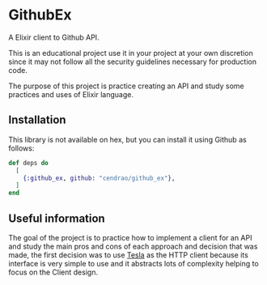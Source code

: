 # GithubEx

A Elixir client to Github API.

This is an educational project use it in your project at your own discretion since it may not follow all the security guidelines necessary for production code.

The purpose of this project is practice creating an API and study some practices and uses of Elixir language.

## Installation

This library is not available on hex, but you can install it using Github as follows:

```elixir
def deps do
  [
    {:github_ex, github: "cendrao/github_ex"},
  ]
end
```

## Useful information

The goal of the project is to practice how to implement a client for an API and study the main pros and cons of each approach and decision that was made, the first decision was to use [Tesla](https://github.com/elixir-tesla/tesla) as the HTTP client because its interface is very simple to use and it abstracts lots of complexity helping to focus on the Client design.
